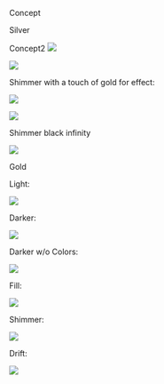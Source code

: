 Concept

Silver

Concept2
![](Silver_Concept_2.svg)

![](Silver_Concept_2_GoldStroke.svg)

Shimmer with a touch of gold for effect:

![](silver_shimmer_goldtouch.svg)

![](silver_shimmer_goldtouch_light.svg)

Shimmer black infinity

![](silver_shimmer_black.svg)

Gold

Light:

![](gold_concept.svg)

Darker:

![](gold_concept_darker.svg)

Darker w/o Colors:

![](gold_concept_dark_nocolors2.svg)

Fill:

![](gold_concept_color_fill.svg)

Shimmer:

![](gold_dark_colors_shimmer.svg)

Drift:

![](gold_dark_color_drift.svg)

